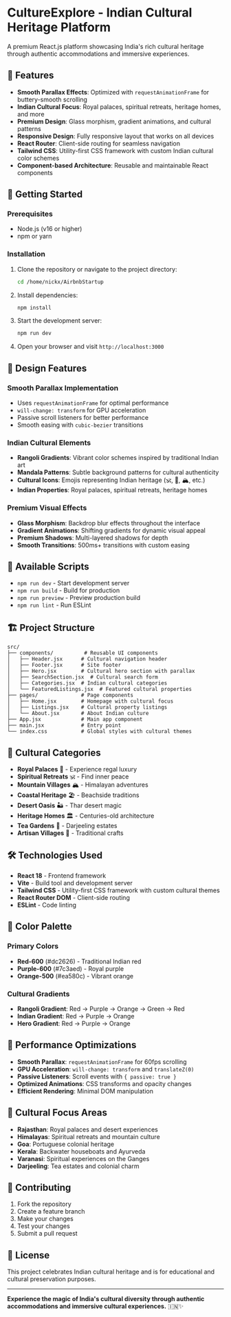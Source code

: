 # CultureExplore - Indian Cultural Heritage Platform

A premium React.js platform showcasing India's rich cultural heritage through authentic accommodations and immersive experiences.

## 🌟 **Features**

- **Smooth Parallax Effects**: Optimized with `requestAnimationFrame` for buttery-smooth scrolling
- **Indian Cultural Focus**: Royal palaces, spiritual retreats, heritage homes, and more
- **Premium Design**: Glass morphism, gradient animations, and cultural patterns
- **Responsive Design**: Fully responsive layout that works on all devices
- **React Router**: Client-side routing for seamless navigation
- **Tailwind CSS**: Utility-first CSS framework with custom Indian cultural color schemes
- **Component-based Architecture**: Reusable and maintainable React components

## 🚀 **Getting Started**

### Prerequisites

- Node.js (v16 or higher)
- npm or yarn

### Installation

1. Clone the repository or navigate to the project directory:
   ```bash
   cd /home/nickx/AirbnbStartup
   ```

2. Install dependencies:
   ```bash
   npm install
   ```

3. Start the development server:
   ```bash
   npm run dev
   ```

4. Open your browser and visit `http://localhost:3000`

## 🎨 **Design Features**

### **Smooth Parallax Implementation**
- Uses `requestAnimationFrame` for optimal performance
- `will-change: transform` for GPU acceleration
- Passive scroll listeners for better performance
- Smooth easing with `cubic-bezier` transitions

### **Indian Cultural Elements**
- **Rangoli Gradients**: Vibrant color schemes inspired by traditional Indian art
- **Mandala Patterns**: Subtle background patterns for cultural authenticity
- **Cultural Icons**: Emojis representing Indian heritage (🕉️, 🏰, 🏔️, etc.)
- **Indian Properties**: Royal palaces, spiritual retreats, heritage homes

### **Premium Visual Effects**
- **Glass Morphism**: Backdrop blur effects throughout the interface
- **Gradient Animations**: Shifting gradients for dynamic visual appeal
- **Premium Shadows**: Multi-layered shadows for depth
- **Smooth Transitions**: 500ms+ transitions with custom easing

## 📱 **Available Scripts**

- `npm run dev` - Start development server
- `npm run build` - Build for production
- `npm run preview` - Preview production build
- `npm run lint` - Run ESLint

## 🏗️ **Project Structure**

```
src/
├── components/          # Reusable UI components
│   ├── Header.jsx      # Cultural navigation header
│   ├── Footer.jsx      # Site footer
│   ├── Hero.jsx        # Cultural hero section with parallax
│   ├── SearchSection.jsx  # Cultural search form
│   ├── Categories.jsx  # Indian cultural categories
│   └── FeaturedListings.jsx  # Featured cultural properties
├── pages/              # Page components
│   ├── Home.jsx        # Homepage with cultural focus
│   ├── Listings.jsx    # Cultural property listings
│   └── About.jsx       # About Indian culture
├── App.jsx             # Main app component
├── main.jsx            # Entry point
└── index.css           # Global styles with cultural themes
```

## 🎨 **Cultural Categories**

- **Royal Palaces** 🏰 - Experience regal luxury
- **Spiritual Retreats** 🕉️ - Find inner peace
- **Mountain Villages** 🏔️ - Himalayan adventures
- **Coastal Heritage** 🏖️ - Beachside traditions
- **Desert Oasis** 🏜️ - Thar desert magic
- **Heritage Homes** 🏛️ - Centuries-old architecture
- **Tea Gardens** 🍃 - Darjeeling estates
- **Artisan Villages** 🎨 - Traditional crafts

## 🛠️ **Technologies Used**

- **React 18** - Frontend framework
- **Vite** - Build tool and development server
- **Tailwind CSS** - Utility-first CSS framework with custom cultural themes
- **React Router DOM** - Client-side routing
- **ESLint** - Code linting

## 🌈 **Color Palette**

### **Primary Colors**
- **Red-600** (#dc2626) - Traditional Indian red
- **Purple-600** (#7c3aed) - Royal purple
- **Orange-500** (#ea580c) - Vibrant orange

### **Cultural Gradients**
- **Rangoli Gradient**: Red → Purple → Orange → Green → Red
- **Indian Gradient**: Red → Purple → Orange
- **Hero Gradient**: Red → Purple → Orange

## 🚀 **Performance Optimizations**

- **Smooth Parallax**: `requestAnimationFrame` for 60fps scrolling
- **GPU Acceleration**: `will-change: transform` and `translateZ(0)`
- **Passive Listeners**: Scroll events with `{ passive: true }`
- **Optimized Animations**: CSS transforms and opacity changes
- **Efficient Rendering**: Minimal DOM manipulation

## 🎯 **Cultural Focus Areas**

- **Rajasthan**: Royal palaces and desert experiences
- **Himalayas**: Spiritual retreats and mountain culture
- **Goa**: Portuguese colonial heritage
- **Kerala**: Backwater houseboats and Ayurveda
- **Varanasi**: Spiritual experiences on the Ganges
- **Darjeeling**: Tea estates and colonial charm

## 🤝 **Contributing**

1. Fork the repository
2. Create a feature branch
3. Make your changes
4. Test your changes
5. Submit a pull request

## 📄 **License**

This project celebrates Indian cultural heritage and is for educational and cultural preservation purposes.

---

**Experience the magic of India's cultural diversity through authentic accommodations and immersive cultural experiences.** 🇮🇳✨

